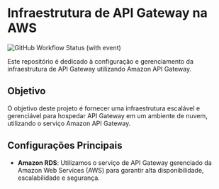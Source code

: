 # Infraestrutura de API Gateway na AWS

![GitHub Workflow Status (with event)](https://img.shields.io/github/actions/workflow/status/FIAP-Grupo56-SOAT1/HACKATHON_INFRA_GATEWAY/main-pipeline.yml?logo=github)

Este repositório é dedicado à configuração e gerenciamento da infraestrutura de API Gateway utilizando Amazon API Gateway.

## Objetivo

O objetivo deste projeto é fornecer uma infraestrutura escalável e gerenciável para hospedar API Gateway em um ambiente de nuvem, utilizando o serviço Amazon API Gateway.

## Configurações Principais

- **Amazon RDS**: Utilizamos o serviço de API Gateway gerenciado da Amazon Web Services (AWS) para garantir alta disponibilidade, escalabilidade e segurança.







